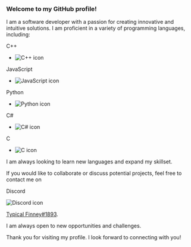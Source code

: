 ### Welcome to my GitHub profile!

I am a software developer with a passion for creating innovative and intuitive solutions. I am proficient in a variety of programming languages, including:


C++
- ![C++ icon](https://img.icons8.com/color/48/000000/c-plus-plus-logo.png)

JavaScript
- ![JavaScript icon](https://img.icons8.com/color/48/000000/javascript.png)


Python
- ![Python icon](https://img.icons8.com/color/48/000000/python.png)

C#
- ![C# icon](https://img.icons8.com/color/48/000000/c-sharp-logo.png)

C
- ![C icon](https://img.icons8.com/color/48/000000/c-programming.png)

I am always looking to learn new languages and expand my skillset.

If you would like to collaborate or discuss potential projects, feel free to contact me on 

Discord 

![Discord icon](https://img.icons8.com/color/48/000000/discord-logo.png) 

[Typical Finney#1893](https://discordapp.com/). 

I am always open to new opportunities and challenges.

Thank you for visiting my profile. I look forward to connecting with you!


